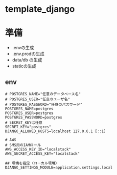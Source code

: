 # template_django

# 準備
- .envの生成
- .env.prodの生成
- data/db の生成
- staticの生成

## env
```env
# POSTGRES_NAME="任意のデータベース名"
# POSTGRES_USER="任意のユーザ名"
# POSTGRES_PASSWORD="任意のパスワード"
POSTGRES_NAME=postgres
POSTGRES_USER=postgres
POSTGRES_PASSWORD=postgres
# SECRET_KEYは任意
SECRET_KEY="postgres"
DJANGO_ALLOWED_HOSTS=localhost 127.0.0.1 [::1]

# AWS
# SMS用のIAMロール
AWS_ACCESS_KEY_ID="localstack"
AWS_SECRET_ACCESS_KEY="localstack"

## 環境を指定（ローカル環境）
DJANGO_SETTINGS_MODULE=application.settings.local
```
